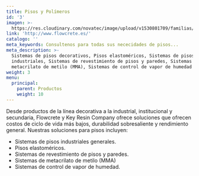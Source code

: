```yaml
---
title: Pisos y Polímeros
id: '3'
imagen: >-
  https://res.cloudinary.com/novatec/image/upload/v1530801709/familias/94bbb9d9e1c5869e5b147b346163e579-Screen-Shot-2015-07-24-at-4.46.27_PM.png
link: 'http://www.flowcrete.es/'
catalogo: ''
meta_keywords: Consultenos para todas sus nececidades de pisos...
meta_description: >-
  Sistemas de pisos decorativos, Pisos elastoméricos, Sistemas de pisos
  industriales, Sistemas de revestimiento de pisos y paredes, Sistemas de
  metacrilato de metilo (MMA), Sistemas de control de vapor de humedad
weight: 3
menu:
  principal:
    parent: Productos
    weight: 10
---
```


Desde productos de la línea decorativa a la industrial, institucional y secundaria, Flowcrete y Key Resin Company ofrece soluciones que ofrecen costos de ciclo de vida más bajos, durabilidad sobresaliente y rendimiento general. Nuestras soluciones para pisos incluyen:

* Sistemas de pisos industriales generales.
* Pisos elastoméricos.
* Sistemas de revestimiento de pisos y paredes.
* Sistemas de metacrilato de metilo (MMA)
* Sistemas de control de vapor de humedad.

